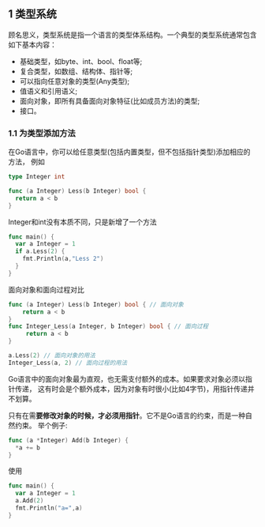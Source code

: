 ## 1 类型系统

顾名思义，类型系统是指一个语言的类型体系结构。一个典型的类型系统通常包含如下基本内容：

- 基础类型，如byte、int、bool、float等;
- 复合类型，如数组、结构体、指针等;
- 可以指向任意对象的类型(Any类型);
- 值语义和引用语义;
- 面向对象，即所有具备面向对象特征(比如成员方法)的类型;
- 接口。

### 1.1 为类型添加方法

在Go语言中，你可以给任意类型(包括内置类型，但不包括指针类型)添加相应的方法， 例如

```go
type Integer int

func (a Integer) Less(b Integer) bool {
  return a < b
}
```

Integer和int没有本质不同，只是新增了一个方法

```go
func main() {
  var a Integer = 1
  if a.Less(2) {
    fmt.Println(a,"Less 2")
  }
}
```

面向对象和面向过程对比

```go
func (a Integer) Less(b Integer) bool { // 面向对象 
  	return a < b
}
func Integer_Less(a Integer, b Integer) bool { // 面向过程 
 	 return a < b
}

a.Less(2) // 面向对象的用法
Integer_Less(a, 2) // 面向过程的用法
```

Go语言中的面向对象最为直观，也无需支付额外的成本。如果要求对象必须以指针传递， 这有时会是个额外成本，因为对象有时很小(比如4字节)，用指针传递并不划算。

只有在需**要修改对象的时候，才必须用指针**。它不是Go语言的约束，而是一种自然约束。 举个例子:

```go
func (a *Integer) Add(b Integer) {
  *a += b
}
```

使用

```go
func main() {
  var a Integer = 1
  a.Add(2)
  fmt.Println("a=",a)
}
```

